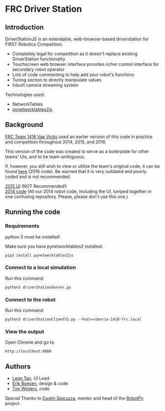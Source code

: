 # FRC Driver Station

## Introduction

DriverStationJS is an extendable, web-browser-based driverstation for FIRST Robotics Competition.

* Completely legal for competition as it doesn't replace existing DriverStation functionality
* Touchscreen web browser interface provides richer control interface for secondary robot operator
* Lots of code commenting to help add your robot's functions
* Tuning section to directly manipulate values
* Inbuilt camera streaming system

Technologies used:
* NetworkTables
* [pynetworktables2js](https://github.com/robotpy/pynetworktables2js)

## Background

[FRC Team 1418 Vae Victis](https://github.com/frc1418) used an earlier version of this code in practice and competition throughout 2014, 2015, and 2016.  

This version of the code was created to serve as a boilerplate for other teams' UIs, and to be team-ambiguous.  

If, however, you still wish to view or utilize the team's original code, it can be found [here](/frc1418/2016-UI) (2016 code). Be warned that it is very outdated and poorly coded and is not recommended.

[2015 UI](/frc1418/2015-ui) (NOT Recommended!)  
[2014 code](/frc1418/2014) (All our 2014 robot code, including the UI, lumped together in one confusing repository. Please, please don't use this one.)

## Running the code

### Requirements

python 3 must be installed!

Make sure you have pynetworktables2 installed:

    pip3 install pynetworktables2js

### Connect to a local simulation

Run this command:

    python3 driverStationServer.py

### Connect to the robot

Run this command:

    python3 driverStationClientV1.py --host=roborio-1418-frc.local

### View the output

Open Chrome and go to:

    http://localhost:8888


## Authors

* [Leon Tan](https://github.com/lleontan), UI Lead
* [Erik Boesen](https://github.com/ErikBoesen), design & code
* [Tim Winters](https://github.com/Twinters007), code

Special Thanks to [Dustin Spicuzza](https://github.com/virtuald), mentor and head of the [RobotPy](http://github.com/robotpy) project.
